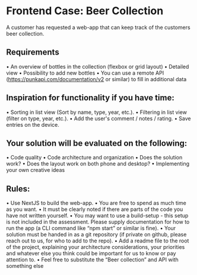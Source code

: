 # Frontend Case: Beer Collection

A customer has requested a web-app that can keep track of the customers beer collection.

## Requirements

• An overview of bottles in the collection (flexbox or grid layout)
• Detailed view
• Possibility to add new bottles
• You can use a remote API (https://punkapi.com/documentation/v2 or similar) to fill in additional data

## Inspiration for functionality if you have time:

• Sorting in list view (Sort by name, type, year, etc.). • Filtering in list view (filter on type, year, etc.).
• Add the user's comment / notes / rating.
• Save entries on the device.

## Your solution will be evaluated on the following:

• Code quality
• Code architecture and organization
• Does the solution work?
• Does the layout work on both phone and desktop? • Implementing your own creative ideas

## Rules:

• Use NextJS to build the web-app.
• You are free to spend as much time as you want.
• It must be clearly noted if there are parts of the code you have not written yourself.
• You may want to use a build-setup - this setup is not included in the assessment. Please supply documentation for how to run the app (a CLI command like “npm start” or similar is fine).
• Your solution must be handed in as a git repository (if private on github, please reach out to us, for who to add to the repo).
• Add a readme file to the root of the project, explaining your architecture considerations, your priorities and whatever else you think could be important for us to know or pay attention to.
• Feel free to substitute the “Beer collection” and API with something else